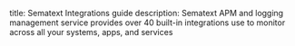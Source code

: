 title: Sematext Integrations guide
description: Sematext APM and logging management service provides over 40 built-in integrations use to monitor across all your systems, apps, and services
